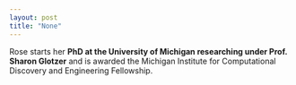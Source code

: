 ```yaml
---
layout: post
title: "None"
---
```

Rose starts her **PhD at the University of Michigan researching under Prof. Sharon Glotzer** and is awarded the Michigan Institute for Computational Discovery and Engineering Fellowship.
